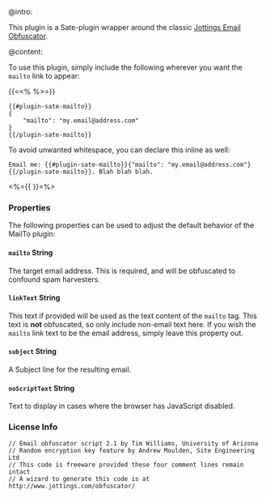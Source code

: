 @intro:

This plugin is a Sate-plugin wrapper around the classic [Jottings Email Obfuscator](http://www.jottings.com/obfuscator/).

@content:

To use this plugin, simply include the following wherever you want the `mailto` link to appear:

{{=<% %>=}}


    {{#plugin-sate-mailto}}
    {
        "mailto": "my.email@address.com"
    }
    {{/plugin-sate-mailto}}


To avoid unwanted whitespace, you can declare this inline as well:

    Email me: {{#plugin-sate-mailto}}{"mailto": "my.email@address.com"}{{/plugin-sate-mailto}}. Blah blah blah.


<%={{ }}=%>


### Properties

The following properties can be used to adjust the default behavior of the MailTo plugin:

#### `mailto` <span class="type string">String</span>

The target email address. This is required, and will be obfuscated to confound spam harvesters.

#### `linkText` <span class="type string">String</span>

This text if provided will be used as the text content of the `mailto` tag. This text is **not** obfuscated, so only include non-email text here. If you wish the `mailto` link text to be the email address, simply leave this property out.

#### `subject` <span class="type string">String</span>

A Subject line for the resulting email.

#### `noScriptText` <span class="type string">String</span>

Text to display in cases where the browser has JavaScript disabled.

### License Info

    // Email obfuscator script 2.1 by Tim Williams, University of Arizona
    // Random encryption key feature by Andrew Moulden, Site Engineering Ltd
    // This code is freeware provided these four comment lines remain intact
    // A wizard to generate this code is at http://www.jottings.com/obfuscator/

